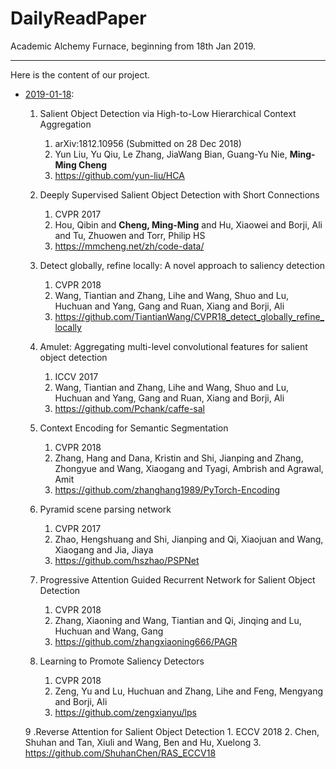 # DailyReadPaper

Academic Alchemy Furnace, beginning from 18th Jan 2019.
___
Here is the content of our project.


- [2019-01-18](2019/01/18_Fri/Papers.md):  
    1. Salient Object Detection via High-to-Low Hierarchical Context Aggregation
        1. arXiv:1812.10956 (Submitted on 28 Dec 2018)
        2. Yun Liu, Yu Qiu, Le Zhang, JiaWang Bian, Guang-Yu Nie, **Ming-Ming Cheng**
        3. https://github.com/yun-liu/HCA
        
    2. Deeply Supervised Salient Object Detection with Short Connections
        1. CVPR 2017
        2. Hou, Qibin and **Cheng, Ming-Ming** and Hu, Xiaowei and Borji, Ali and Tu, Zhuowen and Torr, Philip HS
        3. https://mmcheng.net/zh/code-data/
        
    3. Detect globally, refine locally: A novel approach to saliency detection
        1. CVPR 2018
        2. Wang, Tiantian and Zhang, Lihe and Wang, Shuo and Lu, Huchuan and Yang, Gang and Ruan, Xiang and Borji, Ali
        3. https://github.com/TiantianWang/CVPR18_detect_globally_refine_locally
        
    4. Amulet: Aggregating multi-level convolutional features for salient object detection
        1. ICCV 2017
        2. Wang, Tiantian and Zhang, Lihe and Wang, Shuo and Lu, Huchuan and Yang, Gang and Ruan, Xiang and Borji, Ali
        3. https://github.com/Pchank/caffe-sal
        
    5. Context Encoding for Semantic Segmentation
        1. CVPR 2018
        2. Zhang, Hang and Dana, Kristin and Shi, Jianping and Zhang, Zhongyue and Wang, Xiaogang and Tyagi, Ambrish and Agrawal, Amit
        3. https://github.com/zhanghang1989/PyTorch-Encoding
    
    6. Pyramid scene parsing network
        1. CVPR 2017
        2. Zhao, Hengshuang and Shi, Jianping and Qi, Xiaojuan and Wang, Xiaogang and Jia, Jiaya
        3. https://github.com/hszhao/PSPNet

    7. Progressive Attention Guided Recurrent Network for Salient Object Detection
        1. CVPR 2018
        2. Zhang, Xiaoning and Wang, Tiantian and Qi, Jinqing and Lu, Huchuan and Wang, Gang
        3. https://github.com/zhangxiaoning666/PAGR

    8. Learning to Promote Saliency Detectors
        1. CVPR 2018
        2. Zeng, Yu and Lu, Huchuan and Zhang, Lihe and Feng, Mengyang and Borji, Ali
        3. https://github.com/zengxianyu/lps

    9 .Reverse Attention for Salient Object Detection
        1. ECCV 2018
        2. Chen, Shuhan and Tan, Xiuli and Wang, Ben and Hu, Xuelong
        3. https://github.com/ShuhanChen/RAS_ECCV18
